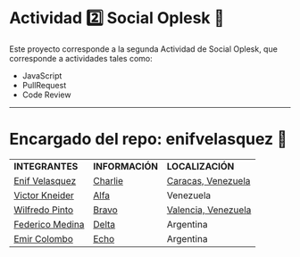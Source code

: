 # Actividad 2️⃣ Social Oplesk :angel:
Este proyecto corresponde a la segunda Actividad de Social Oplesk, que corresponde a actividades tales como: 
* JavaScript
* PullRequest
* Code Review
***

# Encargado del repo: enifvelasquez :purple_heart:

<table>
    <tr>
        <td><b>INTEGRANTES</b></td>
        <td><b>INFORMACIÓN</b></td>
        <td><b>LOCALIZACIÓN</b></td>
    </tr>
   <tr>
        <td><a href="https://github.com/EnifVelasquez">Enif Velasquez</a></td>
        <td><a href="https://github.com/EnifVelasquez/hg_2_charlie">Charlie</a></td>
        <td><a href="https://www.google.com/maps/place/Caracas,+Distrito+Capital/@10.4685529,-66.9604064,12z/data=!3m1!4b1!4m13!1m7!3m6!1s0x8c2853cb36cbd801:0xdca0f2587cd54dd3!2sVenezuela!3b1!8m2!3d6.42375!4d-66.58973!3m4!1s0x8c2a58adcd824807:0x93dd2eae0a998483!8m2!3d10.4810601!4d-66.9039917?hl=es">Caracas, Venezuela</a></td>
    </tr>
    <tr>
      <td><a href="https://github.com/VKneider">Victor Kneider</a></td>
        <td><a href="https://github.com/VKneider/hg_2_alfa">Alfa</a></td>
        <td>Venezuela</td>
    </tr>
    <tr>
      <td><a href="https://github.com/wilfredo482">Wilfredo Pinto</a></td>
        <td><a href="https://github.com/wilfredo482/hg_2_Bravo">Bravo</a></td>
        <td><a href="https://www.google.com/maps/place/Valencia,+Carabobo/@10.1726645,-68.0292435,13z/data=!3m1!4b1!4m5!3m4!1s0x8e80678bce61928f:0x9f78e9eea8c34272!8m2!3d10.1579312!4d-67.9972104?hl=es">Valencia, Venezuela</a></td>
    </tr>
    <tr>
        <td><a href="https://github.com/federico98">Federico Medina</a></td>
        <td><a href="https://github.com/federico98/hg_2_delta">Delta</a></td>
        <td>Argentina</td>
    </tr>
    <tr>
        <td><a href="Https://GitHub.com/E-Columbus">Emir Colombo</a></td>
        <td><a href="Https://GitHub.com/E-Columbus/hg_2_echo">Echo</a></td>
        <td>Argentina</td>
    </tr>
</table>


